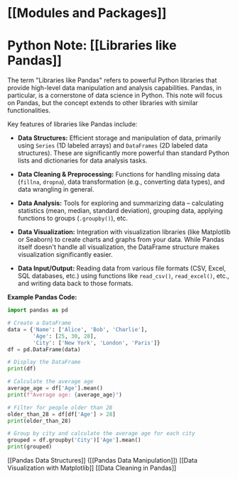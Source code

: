 # [[Modules and Packages]]
# Python Note: [[Libraries like Pandas]] 
The term "Libraries like Pandas" refers to powerful Python libraries that provide high-level data manipulation and analysis capabilities. Pandas, in particular, is a cornerstone of data science in Python.  This note will focus on Pandas, but the concept extends to other libraries with similar functionalities.

Key features of libraries like Pandas include:

* **Data Structures:**  Efficient storage and manipulation of data, primarily using `Series` (1D labeled arrays) and `DataFrames` (2D labeled data structures).  These are significantly more powerful than standard Python lists and dictionaries for data analysis tasks.

* **Data Cleaning & Preprocessing:** Functions for handling missing data (`fillna`, `dropna`), data transformation (e.g., converting data types), and data wrangling in general.

* **Data Analysis:** Tools for exploring and summarizing data – calculating statistics (mean, median, standard deviation), grouping data, applying functions to groups (`.groupby()`), etc.

* **Data Visualization:**  Integration with visualization libraries (like Matplotlib or Seaborn) to create charts and graphs from your data.  While Pandas itself doesn't handle all visualization, the DataFrame structure makes visualization significantly easier.

* **Data Input/Output:** Reading data from various file formats (CSV, Excel, SQL databases, etc.) using functions like `read_csv()`, `read_excel()`, etc., and writing data back to those formats.


**Example Pandas Code:**

```python
import pandas as pd

# Create a DataFrame
data = {'Name': ['Alice', 'Bob', 'Charlie'],
        'Age': [25, 30, 28],
        'City': ['New York', 'London', 'Paris']}
df = pd.DataFrame(data)

# Display the DataFrame
print(df)

# Calculate the average age
average_age = df['Age'].mean()
print(f"Average age: {average_age}")

# Filter for people older than 28
older_than_28 = df[df['Age'] > 28]
print(older_than_28)

# Group by city and calculate the average age for each city
grouped = df.groupby('City')['Age'].mean()
print(grouped)
```

[[Pandas Data Structures]]  ([[Pandas Data Manipulation]]) [[Data Visualization with Matplotlib]] [[Data Cleaning in Pandas]]
